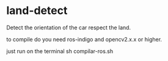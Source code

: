# land-detect
Detect the orientation of the car respect the land.

to compile do you need ros-indigo and opencv2.x.x or higher.

just run on the terminal sh compilar-ros.sh


